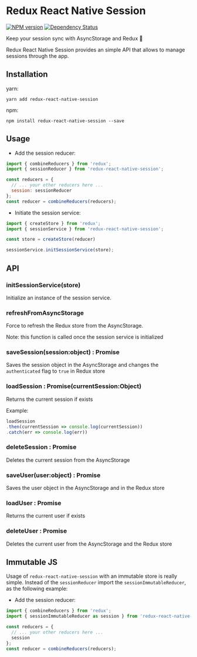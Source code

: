 # Redux React Native Session

[![NPM version](https://img.shields.io/npm/v/redux-react-native-session.svg?style=flat)](https://npmjs.org/package/redux-react-native-session)
[![Dependency Status](https://img.shields.io/david/bernabe9/redux-react-native-session.svg)](https://david-dm.org/bernabe9/redux-react-native-session)

Keep your session sync with AsyncStorage and Redux :key:

Redux React Native Session provides an simple API that allows to manage sessions through the app.

## Installation
yarn:

`yarn add redux-react-native-session`

npm:

`npm install redux-react-native-session --save`

## Usage

- Add the session reducer:
```javascript
import { combineReducers } from 'redux';
import { sessionReducer } from 'redux-react-native-session';

const reducers = {
  // ... your other reducers here ...
  session: sessionReducer
};
const reducer = combineReducers(reducers);
```
- Initiate the session service:
```javascript
import { createStore } from 'redux';
import { sessionService } from 'redux-react-native-session';

const store = createStore(reducer)

sessionService.initSessionService(store);
```

## API

### initSessionService(store)
Initialize an instance of the session service.

### refreshFromAsyncStorage
Force to refresh the Redux store from the AsyncStorage.

Note: this function is called once the session service is initialized

### saveSession(session:object) : Promise
Saves the session object in the AsyncStorage and changes the `authenticated` flag to `true` in Redux store

### loadSession : Promise(currentSession:Object)
Returns the current session if exists

Example:
```javascript
loadSession
.then(currentSession => console.log(currentSession))
.catch(err => console.log(err))
```

### deleteSession : Promise
Deletes the current session from the AsyncStorage

### saveUser(user:object) : Promise
Saves the user object in the AsyncStorage and in the Redux store

### loadUser : Promise
Returns the current user if exists

### deleteUser : Promise
Deletes the current user from the AsyncStorage and the Redux store

## Immutable JS
Usage of `redux-react-native-session` with an immutable store is really simple.
Instead of the `sessionReducer` import the `sessionImmutableReducer`, as the following example:

- Add the session reducer:
```javascript
import { combineReducers } from 'redux';
import { sessionImmutableReducer as session } from 'redux-react-native-session';

const reducers = {
  // ... your other reducers here ...
  session
};
const reducer = combineReducers(reducers);
```
